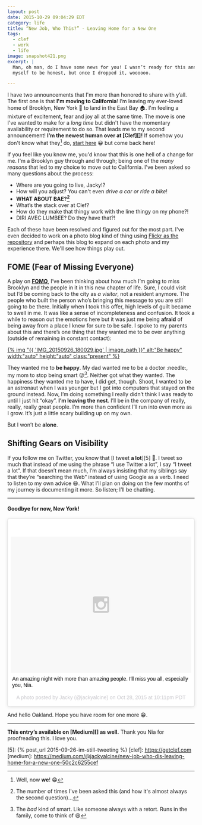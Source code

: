 ```yaml
---
layout: post
date: 2015-10-29 09:04:29 EDT
category: life
title: “New Job, Who This?” - Leaving Home for a New One
tags:
  - clef
  - work
  - life
image: snapshot421.png
excerpt: |
  Man, oh man, do I have some news for you! I wasn’t ready for this announcement
  myself to be honest, but once I dropped it, woooooo.

---
```


I have two announcements that I'm more than honored to share with y’all.
The first one is that **I'm moving to California**! I’m leaving my ever-loved home of
Brooklyn, New York :statue_of_liberty: to land in the East Bay :house:. I'm feeling
a mixture of excitement, fear and joy all at the same time. The move is one I've
wanted to make for a _long time_ but didn't have the momentary availability or
requirement to do so. That leads me to my second announcement!
**I’m the newest human over at [Clef][]!** If somehow you don't know what
they[^1] do, [start here][1] :grinning: but come back here!

If you feel like you know me, you'd know that this is one hell of a change for
me. I'm a Brooklyn guy through and through; being one of the _many reasons_
that led to my choice to move out to California. I've been asked so many
questions about the process:

  * Where are you going to live, Jacky!?
  * How will you adjust? You can't even _drive a car or ride a bike_!
  * **WHAT ABOUT BAE?[^2]**
  * What’s the stack over at Clef?
  * How do they make that thingy work with the line thingy on my phone?!
  * DIRI AVEC LUMBEE? Do they have that?!

Each of these have been resolved and figured out for the most part. I've even
decided to work on a photo blog kind of thing using [Flickr as the
repository][2] and perhaps this blog to expand on each photo and my experience
there. We'll see how things play out.

## FOME (Fear of Missing Everyone)

A play on **[FOMO][3]**, I’ve been thinking about how much I’m going to miss
Brooklyn and the people in it in this new chapter of life. Sure, I could visit
but I’d be coming back to the city as _a visitor_, not a resident anymore.
The people who built the person who’s bringing this message to you are still 
going to be there. Initially when I took this offer, high levels of guilt became
to swell in me. It was like a sense of incompleteness and confusion.
It took a while to reason out the emotions here but it was just me being
**afraid** of being away from a place I knew for sure to be safe. I spoke to my parents
about this and there’s one thing that they wanted me to be over anything
(outside of remaining in constant contact):

[{% img "{{ 'IMG_20150926_180029.jpg' | image_path }}" alt:"Be happy" width:"auto" height:"auto" class:"present" %}][4]

They wanted me to **be happy**. My dad wanted me to be a doctor :needle:, my mom
to stop being smart :stuck_out_tongue_winking_eye:[^3]. Neither got what they
wanted. The happiness they wanted me to have, I did get, though. Shoot, I wanted
to be an astronaut when I was younger but I got into computers that stayed
on the ground instead. Now, I’m doing something I really didn’t think I was
ready to until I just hit “okay”. **I’m leaving the nest**. I’ll be in the
company of really, really, really great people. I’m more than confident I’ll
run into even more as I grow. It’s just a little scary building up on my own.

But I won’t be **alone**.

## Shifting Gears on Visibility

If you follow me on Twitter, you know that [I tweet **a lot**][5] :mega:. I tweet so
much that instead of me using the phrase “I use Twitter a lot”, I say “I tweet a
lot”. If that doesn’t mean much, I’m always insisting that my siblings say that
they’re “searching the Web” instead of using Google as a verb. I need to listen
to my own advice :laughing:. What I’ll plan on doing on the few months of my journey
is documenting it more. So listen; I’ll be chatting.

---

#### Goodbye for now, New York!

<blockquote class="instagram-media" data-instgrm-captioned data-instgrm-version="5" style=" background:#FFF; border:0; border-radius:3px; box-shadow:0 0 1px 0 rgba(0,0,0,0.5),0 1px 10px 0 rgba(0,0,0,0.15); margin: 1px; max-width:658px; padding:0; width:99.375%; width:-webkit-calc(100% - 2px); width:calc(100% - 2px);"><div style="padding:8px;">
  <div style=" background:#F8F8F8; line-height:0; margin-top:40px; padding:37.5% 0; text-align:center; width:100%;">
    <div style=" background:url(data:image/png;base64,iVBORw0KGgoAAAANSUhEUgAAACwAAAAsCAMAAAApWqozAAAAGFBMVEUiIiI9PT0eHh4gIB4hIBkcHBwcHBwcHBydr+JQAAAACHRSTlMABA4YHyQsM5jtaMwAAADfSURBVDjL7ZVBEgMhCAQBAf//42xcNbpAqakcM0ftUmFAAIBE81IqBJdS3lS6zs3bIpB9WED3YYXFPmHRfT8sgyrCP1x8uEUxLMzNWElFOYCV6mHWWwMzdPEKHlhLw7NWJqkHc4uIZphavDzA2JPzUDsBZziNae2S6owH8xPmX8G7zzgKEOPUoYHvGz1TBCxMkd3kwNVbU0gKHkx+iZILf77IofhrY1nYFnB/lQPb79drWOyJVa/DAvg9B/rLB4cC+Nqgdz/TvBbBnr6GBReqn/nRmDgaQEej7WhonozjF+Y2I/fZou/qAAAAAElFTkSuQmCC); display:block; height:44px; margin:0 auto -44px; position:relative; top:-22px; width:44px;">
    </div>
  </div>
  <p style=" margin:8px 0 0 0; padding:0 4px;">
    <a href="https://instagram.com/p/9aMg0rHPsR/" style=" color:#000; font-family:Arial,sans-serif; font-size:14px; font-style:normal; font-weight:normal; line-height:17px; text-decoration:none; word-wrap:break-word;" target="_blank">
      An amazing night with more than amazing people. I&#39;ll miss you all, especially you, Nia.
    </a>
  </p>
  <p style=" color:#c9c8cd; font-family:Arial,sans-serif; font-size:14px; line-height:17px; margin-bottom:0; margin-top:8px; overflow:hidden; padding:8px 0 7px; text-align:center; text-overflow:ellipsis; white-space:nowrap;">
    A photo posted by Jacky (@jackyalcine) on <time style=" font-family:Arial,sans-serif; font-size:14px; line-height:17px;" datetime="2015-10-29T05:11:39+00:00">Oct 28, 2015 at 10:11pm PDT</time>
  </p>
</div>
</blockquote>
<script async defer src="//platform.instagram.com/en_US/embeds.js"></script>

And hello Oakland. Hope you have room for one more :grin:.

---

**This entry’s available on [Medium][] as well.**
Thank you Nia for proofreading this. I love you.

[1]: https://getclef.com/about/
[2]: https://www.flickr.com/photos/jackyalcine/albums/72157660328241191
[3]: https://en.wikipedia.org/wiki/Fear_of_missing_out
[4]: https://instagram.com/p/7Y72-kLzsa/?taken-by=hirakunyc
[5]: {% post_url 2015-09-26-im-still-tweeting %}
[clef]: https://getclef.com
[medium]: https://medium.com/@jackyalcine/new-job-who-dis-leaving-home-for-a-new-one-50c2c6255cef
[^1]: Well, now **we**! :grin:
[^2]: The number of times I've been asked this (and how it's almost always the second question)...
[^3]: The _bad_ kind of smart. Like someone always with a retort. Runs in the family, come to think of :laughing:
